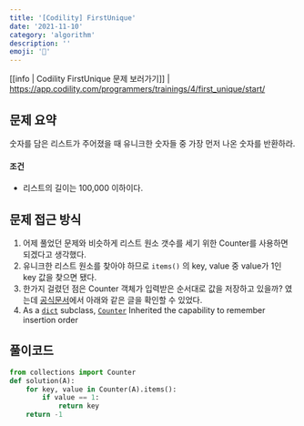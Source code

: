 ```yaml
---
title: '[Codility] FirstUnique'
date: '2021-11-10'
category: 'algorithm'
description: ''
emoji: '🔢'
---
```


[[info | Codility FirstUnique 문제 보러가기]]
| https://app.codility.com/programmers/trainings/4/first_unique/start/



## 문제 요약

숫자를 담은 리스트가 주어졌을 때 유니크한 숫자들 중 가장 먼저 나온 숫자를 반환하라.

#### 조건

- 리스트의 길이는 100,000 이하이다.

## 문제 접근 방식

1. 어제 풀었던 문제와 비슷하게 리스트 원소 갯수를 세기 위한 Counter를 사용하면 되겠다고 생각했다.
1. 유니크한 리스트 원소를 찾아야 하므로 `items()` 의 key, value 중 value가 1인 key 값을 찾으면 됐다.
1. 한가지 걸렸던 점은 Counter 객체가 입력받은 순서대로 값을 저장하고 있을까? 였는데 [공식문서](https://docs.python.org/3/library/collections.html#collections.Counter)에서 아래와 같은 글을 확인할 수 있었다.
1. As a [`dict`](https://docs.python.org/3/library/stdtypes.html#dict) subclass, [`Counter`](https://docs.python.org/3/library/collections.html#collections.Counter) Inherited the capability to remember insertion order

## 풀이코드

```python
from collections import Counter
def solution(A):
    for key, value in Counter(A).items():
        if value == 1:
            return key
    return -1
```



